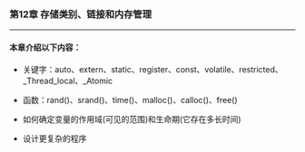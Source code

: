 ### 第12章 存储类别、链接和内存管理
----

#### 本章介绍以下内容：
* 关键字：auto、extern、static、register、const、volatile、restricted、
_Thread_local、_Atomic

* 函数：rand()、srand()、time()、malloc()、calloc()、free()

* 如何确定变量的作用域(可见的范围)和生命期(它存在多长时间)

* 设计更复杂的程序


